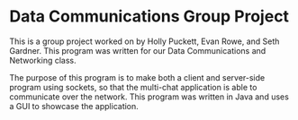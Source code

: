 # Data Communications Group Project
This is a group project worked on by Holly Puckett, Evan Rowe, and Seth Gardner. This program was written for our Data Communications and Networking class. 

The purpose of this program is to make both a client and server-side program using sockets, so that the multi-chat application is able to communicate over the network. This program was written in Java and uses a GUI to showcase the application.

